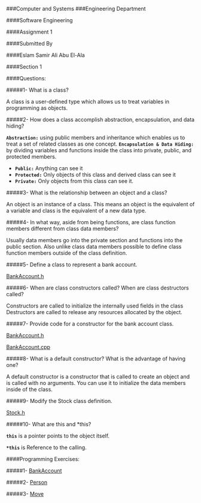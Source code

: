 ###Computer and Systems 
###Engineering Department

####Software Engineering

####Assignment 1

####Submitted By

####Eslam Samir Ali Abu El-Ala

####Section 1




####Questions:

#####1- What is a class?

  A class is a user-defined type which allows us to treat variables in programming as objects.


#####2- How does a class accomplish abstraction, encapsulation, and data hiding?

  **`Abstraction:`** using public members and inheritance which enables us to treat a set of related classes as one concept.
  **`Encapsulation & Data Hiding:`** by dividing variables and functions inside the class into private, public, and protected members.

  -	**`Public:`** Anything can see it 
  -	**`Protected:`** Only objects of this class and derived class can see it 
  -	**`Private:`** Only objects from this class can see it. 


#####3- What is the relationship between an object and a class?

  An object is an instance of a class.
  This means an object is the equivalent of a variable and class is the equivalent of a new data type.


#####4- In what way, aside from being functions, are class function members different from class data members?

  Usually data members go into the private section and functions into the public section.
  Also unlike class data members possible to define class function members outside of the class definition.


#####5- Define a class to represent a bank account.

  [BankAccount.h](https://github.com/Eslam-Samir/Assignment-1/blob/master/BankAccount/BankAccount.h)


#####6- When are class constructors called? When are class destructors called?

  Constructors are called to initialize the internally used fields in the class
  Destructors are called to release any resources allocated by the object.


#####7- Provide code for a constructor for the bank account class.

  [BankAccount.h](https://github.com/Eslam-Samir/Assignment-1/blob/master/BankAccount/BankAccount.h)
  
  [BankAccount.cpp](https://github.com/Eslam-Samir/Assignment-1/blob/master/BankAccount/BankAccount.cpp)


#####8- What is a default constructor? What is the advantage of having one?

  A default constructor is a constructor that is called to create an object and is called with no arguments.
  You can use it to initialize the data members inside of the class.


#####9- Modify the Stock class definition.

  [Stock.h](https://github.com/Eslam-Samir/Assignment-1/blob/master/Stock.h)


#####10- What are this and *this?

  **`this`** is a pointer points to the object itself.
  
  **`*this`** is Reference to the calling.

####Programming Exercises:


#####1- [BankAccount](https://github.com/Eslam-Samir/Assignment-1/tree/master/BankAccount)


#####2- [Person](https://github.com/Eslam-Samir/Assignment-1/blob/master/Person.cpp)


#####3- [Move](https://github.com/Eslam-Samir/Assignment-1/blob/master/Move.cpp)

